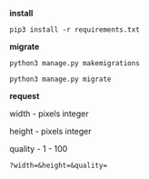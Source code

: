 

**install**

`pip3 install -r requirements.txt`

**migrate**

`python3 manage.py makemigrations`

`python3 manage.py migrate`


**request**

width - pixels integer

height - pixels integer

quality - 1 - 100

`?width=&height=&quality=`



